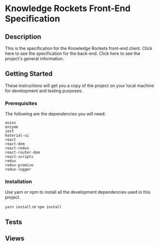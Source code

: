 <h1>Knowledge Rockets Front-End Specification</h1>

<h2>Description</h2>

<p>This is the specification for the Knowledge Rockets front-end client. Click here to see the specification for the back-end. Click here to see the project's general information.</p>

<h2>Getting Started</h2>
<p>These instructions will get you a copy of the project on your local machine for development and testing purposes.</p>

<h3>Prerequisites</h3>
<p>The following are the dependencies you will need: </p>

```
axios
enzyme
jest
material-ui
react
react-dom
react-redux
react-router-dom
react-scripts
redux
redux-promise
redux-logger
```

<h3>Installation</h3>
<p>Use yarn or npm to install all the development dependencies used in this project.</p>

```yarn install``` or ```npm install```

<h2>Tests</h2>

<h2>Views</h2>
